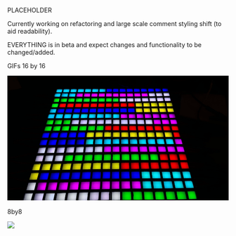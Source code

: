 PLACEHOLDER

Currently working on refactoring and large scale comment styling shift (to aid readability). 

EVERYTHING is in beta and expect changes and functionality to be changed/added. 


GIFs
16 by 16

![](https://github.com/Mockedarche/RuePanel/blob/main/Media/16by16_example1.gif)

8by8

![](https://github.com/Mockedarche/RuePanel/blob/main/Media/final_hello_github.gif)

